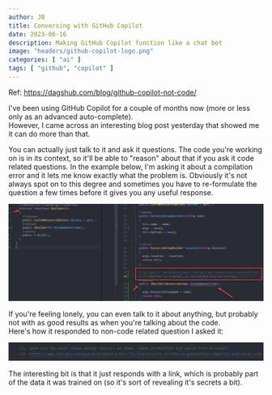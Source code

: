 ```yaml
---
author: JB
title: Conversing with GitHub Copilot
date: 2023-06-16
description: Making GitHub Copilot function like a chat bot
image: "headers/github-copilot-logo.png"
categories: [ "ai" ]
tags: [ "github", "copilot" ]
---
```


Ref: https://dagshub.com/blog/github-copilot-not-code/


I've been using GitHub Copilot for a couple of months now (more or less only as an advanced auto-complete). \
However, I came across an interesting blog post yesterday that showed me it can do more than that.


You can actually just talk to it and ask it questions. The code you're working on is in its context, so it'll be able to "reason" about that if you ask it code related questions.
In the example below, I'm asking it about a compilation error and it lets me know exactly what the problem is. Obviously it's not always spot on to this degree and sometimes you have to re-formulate the question a few times before it gives you any useful response.

![GitHub Copilot Conversation Example](github-copilot-conversation.png)

If you're feeling lonely, you can even talk to it about anything, but probably not with as good results as when you're talking about the code. \
Here's how it responded to non-code related question I asked it:

![GitHub Copilot Conversation Source Example](github-copilot-conversation-source.png)

The interesting bit is that it just responds with a link, which is probably part of the data it was trained on (so it's sort of revealing it's secrets a bit).